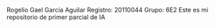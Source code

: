 Rogelio Gael García Aguilar
Registro: 20110044
Grupo: 6E2
Este es mi repositorio de primer parcial de IA
